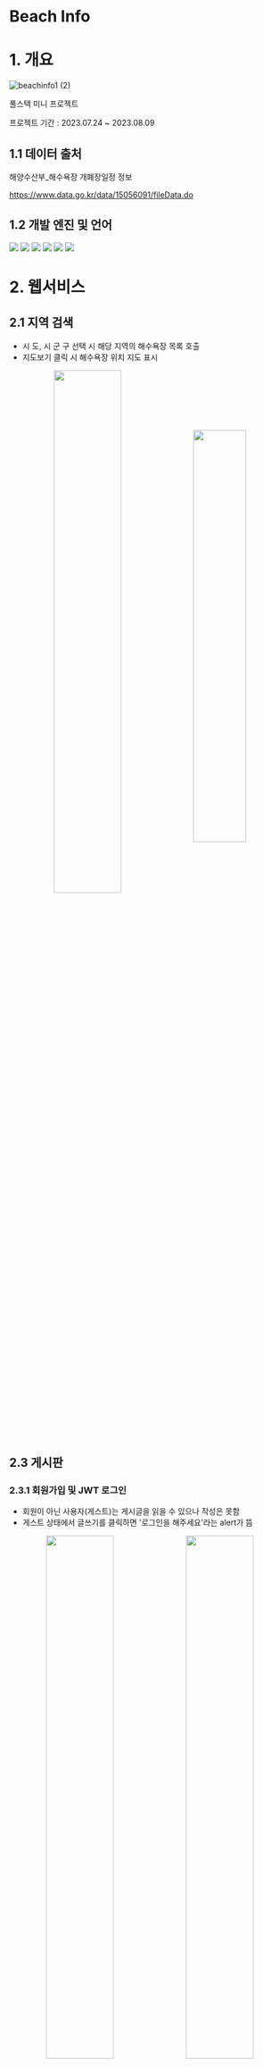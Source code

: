 # Beach Info

# 1. 개요
![beachinfo1 (2)](https://github.com/hong-sehyun/BeachInfo/assets/119600891/f3f689c3-f92b-4123-a87b-e3ab78f70645)


풀스택 미니 프로젝트<p/>
프로젝트 기간 : 2023.07.24 ~ 2023.08.09 <p/>
## 1.1 데이터 출처
해양수산부_해수욕장 개폐장일정 정보<p/>
https://www.data.go.kr/data/15056091/fileData.do <p/>


## 1.2 개발 엔진 및 언어
  <img src="https://img.shields.io/badge/JavaScript-F7DF1E?style=flat-square&logo=JavaScript&logoColor=black"/>
  <img src="https://img.shields.io/badge/React-61DAFB?style=flat-square&logo=React&logoColor=black"/>
  <img src="https://img.shields.io/badge/HTML5-E34F26?style=flat-square&logo=html5&logoColor=white"/>
  <img src="https://img.shields.io/badge/CSS3-1572B6?style=flat-square&logo=css3&logoColor=white"/>

  <img src="https://img.shields.io/badge/MySQL-4479A1?style=flat-square&logo=MySQL&logoColor=white"/>
  <img src="https://img.shields.io/badge/Spring-6DB33F?style=flat-square&logo=Spring&logoColor=white"/>


# 2. 웹서비스
## 2.1 지역 검색
<!-- ![beachinfo2](https://github.com/hong-sehyun/BeachInfo/assets/119600891/ce8dc8aa-4a5f-4e17-8dd8-0bedcea80197) -->
* 시 도, 시 군 구 선택 시 해당 지역의 해수욕장 목록 호출
* 지도보기 클릭 시 해수욕장 위치 지도 표시
<p align="center">
<img src="https://github.com/hong-sehyun/BeachInfo/assets/119600891/38e2296b-c1f7-49f9-89fa-38a9573a8129" align="center" width="49%">
  <img src="https://github.com/hong-sehyun/BeachInfo/assets/119600891/6ff434da-fb4d-47e8-bf8c-929bbd24a1a4" align="center" width="43.5%">
</p>

<!-- ![beachinfo4](https://github.com/hong-sehyun/BeachInfo/assets/119600891/2ae6aaac-6317-41d0-933d-a88e1a634cb8) -->
<!-- ![image](https://github.com/hong-sehyun/BeachInfo/assets/119600891/37ff7abf-e5b4-4db5-b869-617105f7b49d) -->


## 2.3 게시판
### 2.3.1 회원가입 및 JWT 로그인

* 회원이 아닌 사용자(게스트)는 게시글을 읽을 수 있으나 작성은 못함
* 게스트 상태에서 글쓰기를 클릭하면 '로그인을 해주세요'라는 alert가 뜸
<p align="center">
  <img src="https://github.com/hong-sehyun/BeachInfo/assets/119600891/3ab9f1f0-135f-4b5f-8bfa-34c1e999e57b" align="center" width="49%">
  <img src="https://github.com/hong-sehyun/BeachInfo/assets/119600891/7519c91e-44ab-4685-a37f-4db8decf90c7" align="center" width="49%">
</p>

* 로그인 페이지 하단 '가입' 클릭 시 회원가입 페이지로 이동
* 비밀번호 입력 시 일치 여부 확인 후 일치해야 가입 가능
<p align="center">
<img src="https://github.com/hong-sehyun/BeachInfo/assets/119600891/0fa04c60-6341-4583-9580-0628df2b61a4" align="center" width="49%">
<img src="https://github.com/hong-sehyun/BeachInfo/assets/119600891/134b7921-306d-4d7d-9b11-cc3b5a365bf6" align="center" width="49%">
</p>


### 2.3.2 게시글 작성

* 로그인을 하면 게시판 헤더의 '게스트'가 사용자 id로 바뀜
* 게시글 작성 페이지의 아이디도 사용자의 id로 고정되어 나타남
<p align="center">
<img src="https://github.com/hong-sehyun/BeachInfo/assets/119600891/a3bf35d9-6c95-4573-945f-a18fbbdcf1ec" align="center" width="67%">
<!-- <img src="" align="center" width="49%">
</p> -->


* 게시글 작성 시 해수욕장을 선택하게 하여 게시판을 이용하는 사용자가 정보를 편하게 검색할 수 있도록 함

<p align="center">
<img src="https://github.com/hong-sehyun/BeachInfo/assets/119600891/66b3fb39-27b0-4303-928e-3583044c50ef" align="center" width="67%">
<!-- <img src="" align="center" width="49%"> -->
</p>

* 이미지 첨부
<p align="center">
<img src="https://github.com/hong-sehyun/BeachInfo/assets/119600891/3cfd6b64-c88d-4dbe-9d92-d75c6a63daac" align="center" width="67%">
</p>

* 제출
<p align="center">
  <img src="https://github.com/hong-sehyun/BeachInfo/assets/119600891/5c0b7da5-12ad-4be9-ae72-f647bd46318d" align="center" width="32%">
  <img src="https://github.com/hong-sehyun/BeachInfo/assets/119600891/b7f7895e-7a87-4266-a674-6c683ba9afde" align="center" width="32.5%">
</p>

### 2.3.3 게시글 수정

<p align="center">
<img src="https://github.com/hong-sehyun/BeachInfo/assets/119600891/e36afa75-031a-45cd-8f73-9bcbadd73fbf" align="center" width="67%">
</p>


## 2.4 반응형
* react-responsive 라이브러리 사용

<p align="center">
  <img src="https://github.com/hong-sehyun/BeachInfo/assets/119600891/d6b94dc9-0416-4046-a1a7-dadd6a2e4877" align="center" width="32%">
  <img src="https://github.com/hong-sehyun/BeachInfo/assets/119600891/9c5b6b3b-6937-4650-a3b2-82f0909ff991" align="center" width="32%">
  <img src="https://github.com/hong-sehyun/BeachInfo/assets/119600891/612b316f-55bd-413f-904c-cd659e87ea2f" align="center" width="32%">
</p>


<!-- ![게시판반응 (3)](https://github.com/hong-sehyun/BeachInfo/assets/119600891/612b316f-55bd-413f-904c-cd659e87ea2f)
![beachinfo5반응 (2)](https://github.com/hong-sehyun/BeachInfo/assets/119600891/9c5b6b3b-6937-4650-a3b2-82f0909ff991)
![beachinfo3](https://github.com/hong-sehyun/BeachInfo/assets/119600891/d6b94dc9-0416-4046-a1a7-dadd6a2e4877) -->




<p align="center">
  <img src="https://github.com/hong-sehyun/BeachInfo/assets/119600891/34fc1fd3-7409-41f0-b697-1d9c919d7598" align="center" width="32%">
  <img src="https://github.com/hong-sehyun/BeachInfo/assets/119600891/025091f3-d318-4d04-bbd0-656f36ddf2d6" align="center" width="32%">
  <img src="https://github.com/hong-sehyun/BeachInfo/assets/119600891/83e70959-2407-436d-95d5-081adf6dd7bb" align="center" width="32%">
</p>


